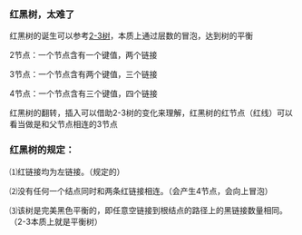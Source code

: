 ### 红黑树，太难了

红黑树的诞生可以参考[2-3树](https://blog.csdn.net/fei33423/article/details/79132930)，本质上通过层数的冒泡，达到树的平衡

2节点：一个节点含有一个键值，两个链接

3节点：一个节点含有两个键值，三个链接

4节点：一个节点含有三个键值，四个链接

红黑树的翻转，插入可以借助2-3树的变化来理解，红黑树的红节点（红线）可以看当做是和父节点相连的3节点

### 红黑树的规定：

⑴红链接均为左链接。（规定的）

⑵没有任何一个结点同时和两条红链接相连。（会产生4节点，会向上冒泡）

⑶该树是完美黑色平衡的，即任意空链接到根结点的路径上的黑链接数量相同。（2-3本质上就是平衡树）
